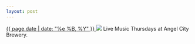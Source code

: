 ```yaml
---
layout: post
---
```


<p>
  <a href="/272">
    <time>{{ page.date | date: "%e %B, %Y" }}</time>
  </a>
  <a href="/272"><img src="{{ site.assets_url }}/272.jpg"/></a>
  <span>Live Music Thursdays at Angel City Brewery.</span>
</p>
